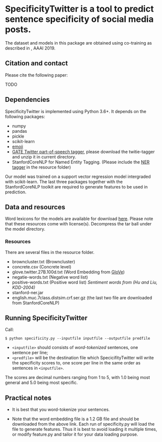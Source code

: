 # SpecificityTwitter is a tool to predict sentence specificity of social media posts.

The dataset and models in this package are obtained using co-training as described in , AAAI 2019.

## Citation and contact

Please cite the following paper:

TODO

## Dependencies

SpecificityTwitter is implemented using Python 3.6+. It depends on the following packages:
- numpy
- pandas
- pickle
- scikit-learn
- [emoji](https://gate.ac.uk/wiki/twitter-postagger.html)
- [GATE Twitter part-of-speech tagger](https://gate.ac.uk/wiki/twitter-postagger.html), please download the twitie-tagger and unzip it in current directory.
- StanfordCoreNLP for Named Entity Tagging. (Please include the [NER tagger](https://nlp.stanford.edu/software/CRF-NER.shtml) in the resource folder)

Our model was trained on a support vector regression model intergraded with scikit-learn. The last three packages together with the StanfordCoreNLP toolkit are required to generate features to be used in prediction. 

## Data and resources

Word lexicons for the models are available for download [here](https://utexas.box.com/shared/static/9smjk9q5kxrci1whdehk5zpdgjx7gisq.zip). Please note that these resources come with license(s). Decompress the tar ball under the model directory.

### Resources
There are several files in the resource folder.
- browncluster.txt    (Browncluster)
- concrete.csv (Concrete level)
- glove.twitter.27B.100d.txt (Word Embedding from [GloVe](https://nlp.stanford.edu/projects/glove/))
- negatie-words.txt (Negative word list)
- positive-words.txt (Positive word list) *Sentiment words from (Hu and Liu, KDD-2004)*
- stanford-ner.jar
- english.muc.7class.distsim.crf.ser.gz 
(the last two file are downloaded from StanfordCoreNLP)


## Running SpecificityTwitter

Call:
```
$ python specificity.py --inputfile inputfile --outputfile predfile
```

- `<inputfile>` should consists of *word-tokenized* sentences, one sentence per line;
- `<predfile>` will be the destination file which SpecicifityTwitter will write the specificity scores to, one score per line in the same order as sentences in `<inputfile>`.

The scores are decimal numbers ranging from 1 to 5, with 1.0 being most general and 5.0 being most specific.

## Practical notes
- It is best that you word-tokenize your sentences. 

- Note that the word embedding file is a 1.2 GB file and should be downloaded from the above link. Each run of specificity.py will load the file to generate features. Thus it is best to avoid loading it multiple times, or modify feature.py and tailor it for your data loading purpose.

